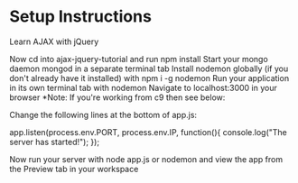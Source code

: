 # Setup Instructions
Learn AJAX with jQuery

Now cd into ajax-jquery-tutorial and run npm install
Start your mongo daemon mongod in a separate terminal tab
Install nodemon globally (if you don't already have it installed) with npm i -g nodemon
Run your application in its own terminal tab with nodemon
Navigate to localhost:3000 in your browser
*Note: If you're working from c9 then see below:

Change the following lines at the bottom of app.js:

app.listen(process.env.PORT, process.env.IP, function(){
    console.log("The server has started!");
});

Now run your server with node app.js or nodemon and view the app from the Preview tab in your workspace
